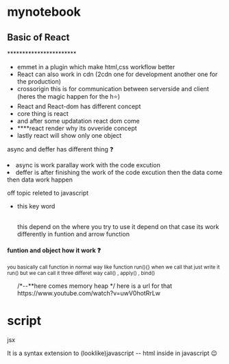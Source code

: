 # mynotebook

<h2>Basic of React </h2>
***********************
<ul>
       <li>emmet in a plugin which make html,css workflow better</li>
       <li>React can also work in cdn (2cdn one for development another one for the production)</li>
       <li>crossorigin this is for communication between serverside and client (heres the magic happen for the h⭐)</li>
       <li>React and React-dom has different concept
          <li>core thing is react </li>
          <li>and after some updatation react dom come</li>
       </li>
       <li>****react render why its ovveride concept </li> 
       <li>lastly react will show only one object</li>
</ul>       

<p>async and deffer has different thing ❓
       <li>async is work parallay work with the code excution </li>
       <li>deffer is after finishing the work of the code excution then the data come then data work happen </li>
</p>     

<p>off topic releted to javascript</p>
<ul>
       <li>this key word</li></br>
       <p>this depend on the where you try to use it depend on that case its work differently in funtion and arrow function</p>
</ul>
<p>
    <h4>   funtion and object how it work ❓ <br/> </h4>
       <small>
       you basically call function in normal way like function run(){} when we call that just write it run() but we can call it three differet way call() , apply()        , bind()
       </small>       
       
  <ol>
         /*--**here comes memory heap */
          here is a url for that
         <a>https://www.youtube.com/watch?v=uwV0hotRrLw</a>     
  </ol>
<p>
       
<h1>script</h1>

<dt>
       jsx

  It is a syntax extension to (looklike)javascript  -- html inside in javascript 😉
</dt>


   
           
       
   



       
       


